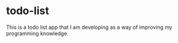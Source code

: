 # todo-list
This is a todo list app that I am developing as a way of improving my programming knowledge.
